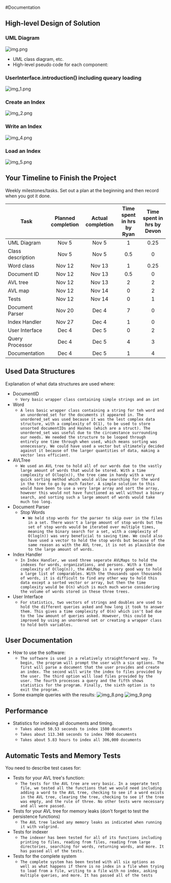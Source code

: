 #Documentation

## High-level Design of Solution

### UML Diagram
![img.png](img.png)

- UML class diagram, etc.
- High-level pseudo code for each component:
### UserInterface.introduction() including queary loading
![img_1.png](img_1.png)

### Create an Index
![img_2.png](img_2.png)

### Write an Index
![img_4.png](img_4.png)

### Load an Index
![img_5.png](img_5.png)
    

## Your Timeline to Finish the Project
Weekly milestones/tasks. Set out a plan at the beginning and then record when you got it done.

| Task              | Planned completion | Actual completion | Time spent in hrs by Ryan | Time spent in hrs by Devon |
|-------------------|:------------------:|:-----------------:|:-------------------------:|:--------------------------:|
| UML Diagram       |       Nov 5        |       Nov 5       |             1             |            0.25            |
| Class description |       Nov 5        |       Nov 5       |            0.5            |             0              |
| Word class        |       Nov 12       |      Nov 13       |             1             |            0.25            |
| Document ID       |       Nov 12       |      Nov 13       |            0.5            |             0              |
| AVL tree          |       Nov 12       |      Nov 13       |             2             |             2              |
| AVL map           |       Nov 12       |      Nov 14       |             0             |             2              |
| Tests             |       Nov 12       |      Nov 14       |             0             |             1              |
| Document Parser   |       Nov 20       |       Dec 4       |             7             |             0              |
| Index Handler     |       Nov 27       |       Dec 4       |             1             |             0              |
| User Interface    |       Dec 4        |       Dec 5       |             0             |             2              |
| Query Processor   |       Dec 4        |       Dec 5       |             4             |             3              |
| Documentation     |       Dec 4        |       Dec 5       |             1             |             4              |


## Used Data Structures
Explanation of what data structures are used where:
- DocumentID
  - `Very basic wrapper class containing simple strings and an int`
- Word
  - `A less basic wrapper class containing a string for teh word and an unordered_set for the documents it appeared in. The unordered_set was used because it was the lest complex data structure, with a complexity of O(1), to be used to store unsorted documentIDs and Hashes (which are a struct). The unordered_set was useful due to the circumstance surrounding our needs. We needed the structure to be looped through entirely one time through when used, which means sorting was unnecessary. We could have used a vector but ultimately decided against it because of the larger quantities of data, making a vector less efficient.`
- AVLTree
  - `We used an AVL tree to hold all of our words due to the vastly large amount of words that would be stored. With a time complexity of O(log(n)), the tree came in handy with a very quick sorting method which would allow searching for the word in the tree to go by much faster. A simple solution to this would have been to use a very large array and sort the array, however this would not have functioned as well without a binary search, and sorting such a large amount of words would take much too long.`
- Document Parser
  - Stop Words
    - `We held stop words for the parser to skip over in the files in a set. There wasn't a large amount of stop words but the set of stop words would be iterated over multiple times, meaning the binary search for a set, with a complexity of O(log(n)) was very beneficial to saving time. We could also have used a vector to hold the stop words but because of the same reason as with the AVL tree, it is not as plausible due to the large amount of words.`
- Index Handler
  - `In Index Handler, we used three seperate AVLMaps to hold the indexes for words, organizations, and persons. With a time complexity of O(log(n)), the AVLMap is a very good way to hold a large list of comparables. With the thousands upon thousands of words, it is difficult to find any other way to hold this data except a sorted vector or array, but then the time complexity would be O(n) which is much much worse considering the volume of words stored in these three trees.`
- User Interface
  - `For statistics, two vectors of strings and doubles are used to hold the different queries asked and how long it took to answer them. This gives a time complexity of O(n) which isn't bad due to the low amount of queries asked. However, this could be improved by using an unordered set or creating a wrapper class to hold both variables.`

## User Documentation
- How to use the software:
  - `The software is used in a relatively straightforward way. To begin, the program will prompt the user with a six options. The first will parse a document that the user provides and create an index. The second will write the index to files provided by the user. The third option will load files provided by the user. The fourth processes a query and the fifth shows statistics for the program. Finally, the sixth option is to exit the program.`
- Some example queries with the results:
  ![img_8.png](img_8.png)
  ![img_9.png](img_9.png)

## Performance
- Statistics for indexing all documents and timing.
  - `Takes about 50.53 seconds to index 1500 documents`
  - `Takes about 113.348 seconds to index 7000 documents`
  - `Takes about 5.83 hours to index all 306,000 documents`

## Automatic Tests and Memory Tests
You need to describe test cases for:
- Tests for your AVL tree's function:
  - `The tests for the AVL tree are very basic. In a seperate test file, we tested all the functions that we would need including adding a word to the AVL tree, checking to see if a word exists in the AVL tree, clearing the tree, checking to see if the tree was empty, and the rule of three. No other tests were necessary and all were passed.`
- Tests for your AVL tree for memory leaks (don't forget to test the persistence functions)
  - `The AVL tree lacked any memory leaks as indicated when running it with valgrind.`
- Tests for indexer
  - `The indexer has been tested for all of its functions including printing to files, reading from files, reading from large directories, searching for words, returning words, and more. It has passed all of the tests.`
- Tests for the complete system
  - `The complete system has been tested with all six options as well as what happens if there is no index in a file when trying to load from a file, writing to a file with no index, asking multiple queries, and more. It has passed all of the tests`
